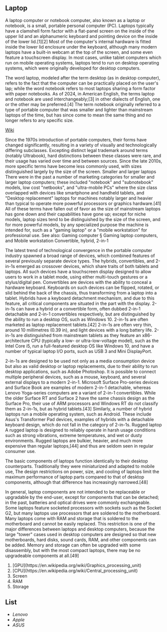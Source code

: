 ## Laptop
<p>A laptop computer or notebook computer, also known as a laptop or notebook, is a small, portable personal computer (PC). Laptops typically have a clamshell form factor with a flat-panel screen on the inside of the upper lid and an alphanumeric keyboard and pointing device on the inside of the lower lid.[1][2] Most of the computer's internal hardware is fitted inside the lower lid enclosure under the keyboard, although many modern laptops have a built-in webcam at the top of the screen, and some even feature a touchscreen display. In most cases, unlike tablet computers which run on mobile operating systems, laptops tend to run on desktop operating systems, which were originally developed for desktop computers.</p>

<p>The word laptop, modeled after the term desktop (as in desktop computer), refers to the fact that the computer can be practically placed on the user's lap; while the word notebook refers to most laptops sharing a form factor with paper notebooks. As of 2024, in American English, the terms laptop and notebook are used interchangeably;[3] in other dialects of English, one or the other may be preferred.[4] The term notebook originally referred to a type of portable computer that was smaller and lighter than mainstream laptops of the time, but has since come to mean the same thing and no longer refers to any specific size. </p>

[Wiki](https://en.wikipedia.org/wiki/Laptop)

<p>Since the 1970s introduction of portable computers, their forms have changed significantly, resulting in a variety of visually and technologically differing subclasses. Excepting distinct legal trademark around terms (notably Ultrabook), hard distinctions between these classes were rare, and their usage has varied over time and between sources. Since the late 2010s, more specific terms have become less commonly used, with sizes distinguished largely by the size of the screen.
Smaller and larger laptops There were in the past a number of marketing categories for smaller and larger laptop computers; these included "notebook" and "subnotebook" models, low cost "netbooks", and "ultra-mobile PCs" where the size class overlapped with devices like smartphone and handheld tablets, and "Desktop replacement" laptops for machines notably larger and heavier than typical to operate more powerful processors or graphics hardware.[41] All of these terms have fallen out of favor as the size of mainstream laptops has gone down and their capabilities have gone up; except for niche models, laptop sizes tend to be distinguished by the size of the screen, and for more powerful models, by any specialized purpose the machine is intended for, such as a "gaming laptop" or a "mobile workstation" for professional use.
See also: Gaming computer § Gaming laptop computers, and Mobile workstation
Convertible, hybrid, 2-in-1 </p>
<p>The latest trend of technological convergence in the portable computer industry spawned a broad range of devices, which combined features of several previously separate device types. The hybrids, convertibles, and 2-in-1s emerged as crossover devices, which share traits of both tablets and laptops. All such devices have a touchscreen display designed to allow users to work in a tablet mode, using either multi-touch gestures or a stylus/digital pen. Convertibles are devices with the ability to conceal a hardware keyboard. Keyboards on such devices can be flipped, rotated, or slid behind the back of the chassis, thus transforming from a laptop into a tablet. Hybrids have a keyboard detachment mechanism, and due to this feature, all critical components are situated in the part with the display. 2-in-1s can have a hybrid or a convertible form, often dubbed 2-in-1 detachable and 2-in-1 convertibles respectively, but are distinguished by the ability to run a desktop OS, such as Windows 10. 2-in-1s are often marketed as laptop replacement tablets.[42] 2-in-1s are often very thin, around 10 millimetres (0.39 in), and light devices with a long battery life. 2-in-1s are distinguished from mainstream tablets as they feature an x86-architecture CPU (typically a low- or ultra-low-voltage model), such as the Intel Core i5, run a full-featured desktop OS like Windows 10, and have a number of typical laptop I/O ports, such as USB 3 and Mini DisplayPort.</p>

<p>2-in-1s are designed to be used not only as a media consumption device but also as valid desktop or laptop replacements, due to their ability to run desktop applications, such as Adobe Photoshop. It is possible to connect multiple peripheral devices, such as a mouse, keyboard, and several external displays to a modern 2-in-1. Microsoft Surface Pro-series devices and Surface Book are examples of modern 2-in-1 detachable, whereas Lenovo Yoga-series computers are a variant of 2-in-1 convertibles. While the older Surface RT and Surface 2 have the same chassis design as the Surface Pro, their use of ARM processors and Windows RT do not classify them as 2-in-1s, but as hybrid tablets.[43] Similarly, a number of hybrid laptops run a mobile operating system, such as Android. These include Asus's Transformer Pad devices, examples of hybrids with a detachable keyboard design, which do not fall in the category of 2-in-1s.
Rugged laptop A rugged laptop is designed to reliably operate in harsh usage conditions such as strong vibrations, extreme temperatures, and wet or dusty environments. Rugged laptops are bulkier, heavier, and much more expensive than regular laptops,[44] and thus are seldom seen in regular consumer use. </p>

<p>The basic components of laptops function identically to their desktop counterparts. Traditionally they were miniaturized and adapted to mobile use, The design restrictions on power, size, and cooling of laptops limit the maximum performance of laptop parts compared to that of desktop components, although that difference has increasingly narrowed.[48]</p>

<p>In general, laptop components are not intended to be replaceable or upgradable by the end-user, except for components that can be detached; in the past, batteries and optical drives were commonly exchangeable. Some laptops feature socketed processors with sockets such as the Socket G2, but many laptops use processors that are soldered to the motherboard. Many laptops come with RAM and storage that is soldered to the motherboard and cannot be easily replaced. This restriction is one of the major differences between laptops and desktop computers, because the large "tower" cases used in desktop computers are designed so that new motherboards, hard disks, sound cards, RAM, and other components can be added. Memory and storage can often be upgraded with some disassembly, but with the most compact laptops, there may be no upgradeable components at all.[49]</p> 

<ol>
<li> [GPU](https://en.wikipedia.org/wiki/Graphics_processing_unit) </li>
<li> [CPU](https://en.wikipedia.org/wiki/Central_processing_unit) </li>
<li> Screen </li>
<li> RAM </li>
<li> Storage </li>
</ol>

## List
- _Lenovo_
- _Apple_
- _ASUS_

